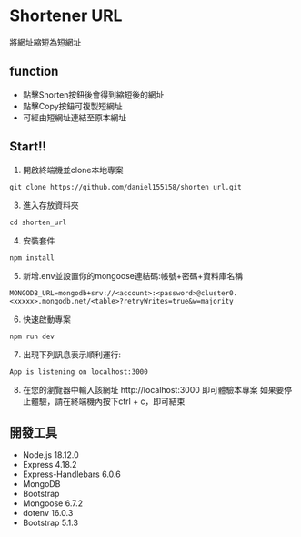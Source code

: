 # Shortener URL 
將網址縮短為短網址

## function
* 點擊Shorten按鈕後會得到縮短後的網址
* 點擊Copy按鈕可複製短網址
* 可經由短網址連結至原本網址

## Start!!
1. 開啟終端機並clone本地專案
  ```
  git clone https://github.com/daniel155158/shorten_url.git
  ```
3. 進入存放資料夾
  ```
  cd shorten_url
  ```
4. 安裝套件
  ```
  npm install
  ```

5. 新增.env並設置你的mongoose連結碼:帳號+密碼+資料庫名稱
  ```
  MONGODB_URL=mongodb+srv://<account>:<password>@cluster0.<xxxxx>.mongodb.net/<table>?retryWrites=true&w=majority
  ```
6. 快速啟動專案
  ```
  npm run dev
  ```
7. 出現下列訊息表示順利運行:
  ```
  App is listening on localhost:3000
  ```
8. 在您的瀏覽器中輸入該網址  http://localhost:3000  即可體驗本專案
   如果要停止體驗，請在終端機內按下ctrl + c，即可結束

## 開發工具
* Node.js 18.12.0
* Express 4.18.2
* Express-Handlebars 6.0.6
* MongoDB
* Bootstrap
* Mongoose 6.7.2
* dotenv 16.0.3
* Bootstrap 5.1.3